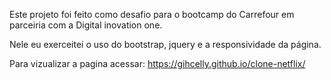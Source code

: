 Este projeto foi feito como desafio para o bootcamp do Carrefour em parceiria com a Digital inovation one.

Nele eu exerceitei o uso do bootstrap, jquery e a responsividade da página.

Para vizualizar a pagina acessar: https://gihcelly.github.io/clone-netflix/
